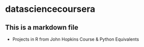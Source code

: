 # datasciencecoursera

## This is a markdown file


* Projects in R from John Hopkins Course &amp; Python Equivalents
